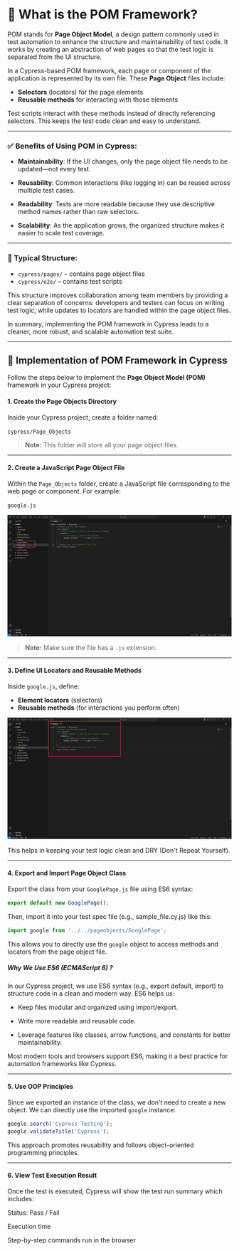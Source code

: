 # 📄 What is the POM Framework?

POM stands for **Page Object Model**, a design pattern commonly used in test automation to enhance the structure and maintainability of test code. It works by creating an abstraction of web pages so that the test logic is separated from the UI structure.

In a Cypress-based POM framework, each page or component of the application is represented by its own file. These **Page Object** files include:
- **Selectors** (locators) for the page elements
- **Reusable methods** for interacting with those elements

Test scripts interact with these methods instead of directly referencing selectors. This keeps the test code clean and easy to understand.

---

### ✅ Benefits of Using POM in Cypress:
- **Maintainability**: If the UI changes, only the page object file needs to be updated—not every test.
  
- **Reusability**: Common interactions (like logging in) can be reused across multiple test cases.

- **Readability**: Tests are more readable because they use descriptive method names rather than raw selectors.

- **Scalability**: As the application grows, the organized structure makes it easier to scale test coverage.

---

### 📁 Typical Structure:
- `cypress/pages/` – contains page object files
- `cypress/e2e/` – contains test scripts

This structure improves collaboration among team members by providing a clear separation of concerns: developers and testers can focus on writing test logic, while updates to locators are handled within the page object files.

In summary, implementing the POM framework in Cypress leads to a cleaner, more robust, and scalable automation test suite.

---


## 🧩 Implementation of POM Framework in Cypress

Follow the steps below to implement the **Page Object Model (POM)** framework in your Cypress project:

#### 1. Create the Page Objects Directory

Inside your Cypress project, create a folder named:

`cypress/Page_Objects`

> **Note:** This folder will store all your page object files.

---

#### 2. Create a JavaScript Page Object File

Within the `Page_Objects` folder, create a JavaScript file corresponding to the web page or component. For example:

`google.js`

![Page Objects Folder](images/Page-Objects-Folder.png)

> **Note:** Make sure the file has a `.js` extension.

---

#### 3. Define UI Locators and Reusable Methods

Inside `google.js`, define:
- **Element locators** (selectors)
- **Reusable methods** (for interactions you perform often)

![UI Locators](images/UI_locators.png)

This helps in keeping your test logic clean and DRY (Don't Repeat Yourself).

---

#### 4. Export and Import Page Object Class

Export the class from your `GooglePage.js` file using ES6 syntax:

```js
export default new GooglePage();
```

Then, import it into your test spec file (e.g., sample_file.cy.js) like this:

```js
import google from '../../pageobjects/GooglePage';
```

This allows you to directly use the `google` object to access methods and locators from the page object file.


##### Why We Use ES6 (ECMAScript 6) ?

In our Cypress project, we use ES6 syntax (e.g., export default, import) to structure code in a clean and modern way. ES6 helps us:

- Keep files modular and organized using import/export.

- Write more readable and reusable code.

- Leverage features like classes, arrow functions, and constants for better maintainability.

Most modern tools and browsers support ES6, making it a best practice for automation frameworks like Cypress.

---

#### 5. Use OOP Principles

Since we exported an instance of the class, we don’t need to create a new object. We can directly use the imported `google` instance:

```js
google.search('Cypress Testing');
google.validateTitle('Cypress');
```

This approach promotes reusability and follows object-oriented programming principles.

---

#### 6. View Test Execution Result

Once the test is executed, Cypress will show the test run summary which includes:

Status: Pass / Fail

Execution time

Step-by-step commands run in the browser
